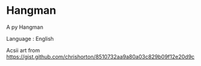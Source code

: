 # Hangman
 A py Hangman
 
 Language : English

 Acsii art from https://gist.github.com/chrishorton/8510732aa9a80a03c829b09f12e20d9c
